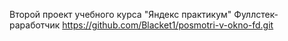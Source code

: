 Второй проект учебного курса "Яндекс практикум" Фуллстек-раработчик
https://github.com/Blacket1/posmotri-v-okno-fd.git